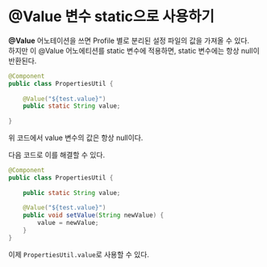 # @Value 변수 static으로 사용하기

__@Value__ 어노테이션을 쓰면 Profile 별로 분리된 설정 파일의 값을 가져올 수 있다.  
하지만 이 @Value 어노에티션를 static 변수에 적용하면, static 변수에는 항상 null이 반환된다.  

```java
@Component
public class PropertiesUtil {
  
    @Value("${test.value}")
    public static String value;
    
}
```

위 코드에서 value 변수의 값은 항상 null이다.  

다음 코드로 이를 해결할 수 있다.

```java
@Component
public class PropertiesUtil {
    
    public static String value;
  
    @Value("${test.value}")
    public void setValue(String newValue) {
        value = newValue;
    }
}
```

이제 ```PropertiesUtil.value```로 사용할 수 있다.
